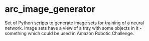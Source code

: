 # arc_image_generator
Set of Python scripts to generate image sets for training of a neural network. Image sets have a view of a tray with some objects in it - something which could be used in Amazon Robotic Challenge.
